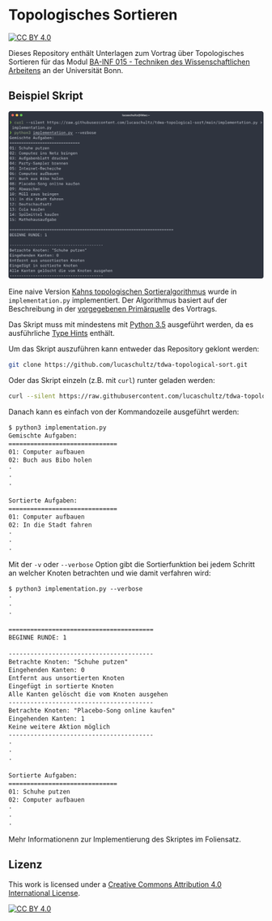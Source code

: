 # Topologisches Sortieren

[![CC BY 4.0][cc-by-shield]][cc-by]

Dieses Repository enthält Unterlagen zum Vortrag über Topologisches Sortieren für das Modul [BA-INF 015 - Techniken des Wissenschaftlichen Arbeitens](https://basis.uni-bonn.de/qisserver/rds?state=verpublish&status=init&vmfile=no&publishid=192528&moduleCall=webInfo&publishConfFile=webInfo&publishSubDir=veranstaltung) an der Universität Bonn.

## Beispiel Skript

![](./illustrations/getting-the-script.png)

Eine naive Version [Kahns topologischen Sortieralgorithmus](https://dl.acm.org/doi/abs/10.1145/368996.369025) wurde in `implementation.py` implementiert. Der Algorithmus basiert auf der Beschreibung in der [vorgegebenen Primärquelle](https://algo.rwth-aachen.de/~algorithmus/algo8.php) des Vortrags.

Das Skript muss mit mindestens mit [Python 3.5](https://www.python.org/downloads/release/python-350/) ausgeführt werden, da es ausführliche [Type Hints](https://www.python.org/dev/peps/pep-0484/) enthält.

Um das Skript auszuführen kann entweder das Repository geklont werden:

```bash
git clone https://github.com/lucaschultz/tdwa-topological-sort.git
```

Oder das Skript einzeln (z.B. mit `curl`) runter geladen werden:

```bash
curl --silent https://raw.githubusercontent.com/lucaschultz/tdwa-topological-sort/main/implementation.py > implementation.py
```

Danach kann es einfach von der Kommandozeile ausgeführt werden:

```
$ python3 implementation.py
Gemischte Aufgaben:
==============================
01: Computer aufbauen
02: Buch aus Bibo holen
·
·
·

Sortierte Aufgaben:
==============================
01: Computer aufbauen
02: In die Stadt fahren
·
·
·
```

Mit der `-v` oder `--verbose` Option gibt die Sortierfunktion bei jedem Schritt an welcher Knoten betrachten und wie damit verfahren wird:

```
$ python3 implementation.py --verbose
·
·
·

========================================
BEGINNE RUNDE: 1

----------------------------------------
Betrachte Knoten: "Schuhe putzen"
Eingehenden Kanten: 0
Entfernt aus unsortierten Knoten
Eingefügt in sortierte Knoten
Alle Kanten gelöscht die vom Knoten ausgehen
----------------------------------------
Betrachte Knoten: "Placebo-Song online kaufen"
Eingehenden Kanten: 1
Keine weitere Aktion möglich
----------------------------------------
·
·
·

Sortierte Aufgaben:
==============================
01: Schuhe putzen
02: Computer aufbauen
·
·
·
```

Mehr Informationenn zur Implementierung des Skriptes im Foliensatz.

## Lizenz

This work is licensed under a [Creative Commons Attribution 4.0 International License][cc-by].

[![CC BY 4.0][cc-by-image]][cc-by]

[cc-by]: http://creativecommons.org/licenses/by/4.0/
[cc-by-image]: https://i.creativecommons.org/l/by/4.0/88x31.png
[cc-by-shield]: https://img.shields.io/badge/License-CC%20BY%204.0-lightgrey.svg
